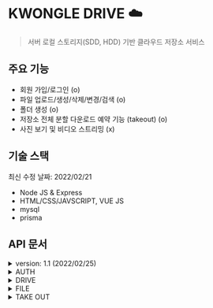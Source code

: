 # KWONGLE DRIVE :cloud:
> 서버 로컬 스토리지(SDD, HDD) 기반 클라우드 저장소 서비스

## 주요 기능
- 회원 가입/로그인 (o)
- 파일 업로드/생성/삭제/변경/검색 (o)
- 폴더 생성 (o)
- 저장소 전체 분할 다운로드 예약 기능 (takeout) (o)
- 사진 보기 및 비디오 스트리밍 (x)

## 기술 스택
최신 수정 날짜: 2022/02/21
- Node JS & Express
- HTML/CSS/JAVSCRIPT, VUE JS
- mysql
- prisma

## API 문서


<details>
<summary>version: 1.1 (2022/02/25)</summary>
<div markdown="1">
- version 1.1 :
  takeout에 getTakeOutRequst와 getTakeOutRequestDownloadLinks API 추가됨
</div>
</details>

<details>
<summary>AUTH</summary>
<div markdown="1">
  
- auth
    
    |  | 메서드 | EndPoint |
    | --- | --- | --- |
    | Login(로그인) | POST | /auth/login |
    | signup(회원가입) | POST | /auth/signup |
  
    1. Login
        - EndPoint: [POST] auth/login
        - Description: username과 password로 로그인합니다. token을 return합니다.
        
        **Request Example**
        
        ```jsx
        {
        	"email": "Test"
        	"password": "Password1"
        }
        ```
        
        **Response Example**
        
        성공시
        
        ```jsx
        {
        	"success": true,
        	"message": null,
        	"accesToken": "eyJhbGciOiJIUzI1NiIsInR5cCI6IkpXVCJ9.eyJfaWQiOiI1OThkZGI2MzIyYWMxMDExZTA"
        	"user_id" : 1
        }
        ```
        
        실패시
        
        ```jsx
        {
        	"success": false,
        	"message": "패스워드나 아이디가 일치하지 않습니다",
        }
        ```
        
    2. signup
        - EndPoint: [POST] auth/register
        - Description: username과 password, email로 가입을 시도합니다.
        
        **Request Example**
        
        ```jsx
        {
        	"password": "Password1"
        	"email": "email@test.com"
        }
        ```
        
        **Response Example**
        
        성공시
        
        ```jsx
        {
        	"success": true,
        	"message": "회원가입이 완료되었습니다.",
        }
        ```
        
        실패시
        
        ```jsx
        {
        	"success": null,
        	"message": "eamail이 이미 존재합니다.",
        }
        ```
        

---
</div>
</details>

<details>
<summary>DRIVE</summary>
<div markdown="1">

- drive (http://hostname:port/drive) (드라이브내 폴더 구조 및 용량 파일 상세 정보 확인)
    
    
    |  | 메서드 | 엔드포인트 | 구현  여부 |
    | --- | --- | --- | --- |
    | 1. 유저 드라이브 생성하기 | POST | /drive | o |
    | 2. Path내 파일 및 폴더 구조 정보 가져오기 | GET | /drive/directory/{encodedPath} | o |
    
    1. 유저 드라이브 생성하기
        - EndPoint: [POST] /drive
        - Description: 유저의 드라이브를 생성합니다.
        
        **Request Example**
        
        - EndPoint: [GET] drive/folders/{path}
        
        ```jsx
        //Request Parameter
        {
        	"userId" : 1,
        	"capacity" : 15
        }
        //Request Header
        {
        	"x-access-token": "eyJhbGciOiJIUzI1NiIsInR5cCI6IkpXVCJ9.eyJfaWQiOiI1OThkZGI2MzIyYWMxMDExZTA"
        }
        ```
        
        **Response Example**
        
        ```jsx
        {
        	"success": true,
        	"message": "유저의 드라이브가 생성되었습니다.",
        }
        ```
        
    2. Path내 파일 및 폴더 구조 정보 가져오기
        - EndPoint: [GET] drive/folders/:path
        - Description: ${path} 경로 내에 있는 폴더와 파일 정보들을 return합니다.
        
        **Request Example**
        
        - EndPoint: [GET] drive/folders/{path}
        
        ```js
        //RouteParameter : path정보가 들어감 ex) myPictures
        {
        	"path" : "FserjlWE" // {encodedPath} with base62
        }
        
        //Query Parameter
        {
        	"userId" : 1
        }
        //Request Header
        {
        	"x-access-token": "eyJhbGciOiJIUzI1NiIsInR5cCI6IkpXVCJ9.eyJfaWQiOiI1OThkZGI2MzIyYWMxMDExZTA"
        }
        ```
        
        **Response Example**
        
        ```js
        {
        	"success": true,
          "error": null,
          "message" : "",
          "rootPath": "/documents",
        	"files":[
        		{
                    'filename': "myFolder", 
                    "type": "directory", 
                    "extension": null,
                    "contentType": null,
                    "path": "/documents/myFolder",
                    "atime":"2022-02-07T09:55:43.724Z",
                    "ctime":"2022-02-07T09:55:43.724Z",
                    "mtime":"2022-02-07T09:55:43.724Z",
                    'birthtime': "2022-02-07T09:55:43.724Z",
        						"size" : 0 // 용량 단위 MB
                },
                {
                    'filename': "myVideo",
                    "type": "file",
                    "extension": 'mp4',
                    "contentType": 'video',
                    "path": "/documents/myVideo.mp4",
                    "atime":"2022-02-07T09:55:43.724Z",
                    "ctime":"2022-02-07T09:55:43.724Z",
                    "mtime":"2022-02-07T09:55:43.724Z",  
                    'birthtime': "2022-02-07T09:55:43.724Z",  
        						"size" : 3423424
                },
                {
                    'filename': "myPicture",
                    "type": "file",
                    "extension": 'png',
                    "contentType": 'image',
                    "path": "/documents/myPicture.png",
                    "atime":"2022-02-07T09:55:43.724Z",
                    "ctime":"2022-02-07T09:55:43.724Z",
                    "mtime":"2022-02-07T09:55:43.724Z",
                    'birthtime': "2022-02-07T09:55:43.724Z",
        						"size" : 434322
                },
                {
                    'filename': "memo.txt",
                    "type": "file",
                    "extension": 'txt',
                    "contentType": 'text',
                    "path": "/documents/memo.txt",
                    "atime":"2022-02-07T09:55:43.724Z",
                    "ctime":"2022-02-07T09:55:43.724Z",
                    "mtime":"2022-02-07T09:55:43.724Z",
                    'birthtime': "2022-02-07T09:55:43.724Z",
        						"size" : 344
                }
            ]
        }
        ```


---
</div>
</details>


<details>
<summary>FILE</summary>
<div markdown="1">

- files (http://hostname:port/file) (파일 및 디렉토리 다운로드 / 삭제 / 수정)
    
    
    |  | 메서드 | 엔드포인트 | 구현 여부 |
    | --- | --- | --- | --- |
    | 1. 파일 업로드  | POST | /file | o |
    | 2. 파일 다운로드 | GET | /file/{encodedPath} | o |
    | 3. 디렉토리 생성 | POST | /file/directory | o |
    | 4. 파일/디렉토리 삭제 | DELETE | /file/{encodedPath} | o |
    | 5.파일/ 폴더명 변경 | PATCH | /file | o |
    | 6. 이미지 프리뷰 다운로드 | GET | /file/image-preview | x |
    | 7. 비디오 스트리밍  | GET |  | x |
    1. 파일 업로드
        - EndPoint: [POST] file/upload
        - Description:  지정한 경로에 파일들을 업로드 합니다.
        
        **Supported Media Types**
        
        <aside>
        📎 multipart/form-data
        
        </aside>
        
        **Request Example**
        
        ```jsx
        //Request Header Parameter
        {
        	"x-access-token": "eyJhbGciOiJIUzI1NiIsInR5cCI6IkpXVCJ9.eyJfaWQiOiI1OThkZGI2MzIyYWMxMDExZTA"
        }
        
        //Query Params
        {
        	"userId" : 1
        }
        //Requset Parameters 순서를 지켜야함
        {
        	"path" : "pics/me"
        	"filesToUpload": files[],
        }
        ```
        
        **Response Example**
        
        - 성공시
        
        ```jsx
        {
        	"success": true,
        	"message": "업로드가 성공적으로 완료되었습니다.",
        	"error": null,
        }
        ```
        
        - 실패시
        
        ```jsx
        {
        	"success": null,
        	"message": "업로드에 실패하였습니다.",
        	"error": true,
        }
        ```
        
    2. 파일 다운로드
        - EndPoint: [GET] file/{path]
        - Description:  파일을 다운로드 합니다.
        
        **Request Example**
        
        ```jsx
        //Router Parameters
        {
        	"path": "FserjlWE" // {encodedPath} with base62
        }
        
        //Query Params
        {
        	"userId" : 1
        }
        
        //Request Header Parameter
        {
        	"x-access-token": "eyJhbGciOiJIUzI1NiIsInR5cCI6IkpXVCJ9.eyJfaWQiOiI1OThkZGI2MzIyYWMxMDExZTA"
        }
        ```
        
        **Response Example**
        
        - 파일이 다운로드 됩니다.
        
    3. 디렉토리 생성
        - EndPoint: [POST] /file/directory
        - Description:  지정한 경로에 directory를 생성합니다.
        
        **Request Example**
        
        ```jsx
        //Request Header Parameter
        {
        	"x-access-token": "eyJhbGciOiJIUzI1NiIsInR5cCI6IkpXVCJ9.eyJfaWQiOiI1OThkZGI2MzIyYWMxMDExZTA"
        }
        
        //Requset Parameters
        {
        	"userId" : 7,
        	"path" : "pics/me", //me 라는 이름의 directory 생성
        	"dirName" : "newDirectory"
        }
        ```
        
        **Response Example**
        
        - 성공시
        
        ```jsx
        {
        	"success": true,
        	"message": "디렉토리가 성공적으로 생성되었습니다.",
        	"error": null,
        }
        ```
        
        - 실패시
        
        ```jsx
        {
        	"success": null,
        	"message": "디렉토리 생성에 실패하였습니다.",
        	"error": true,
        }
        ```
        
    4. 파일 / 디렉토리 삭제
        - EndPoint: [delete] /file/{path}
        - Description:  경로에 해당하는 디렉토리 혹은 파일을 삭제합니다.
        
        **Request Example**
        
        ```jsx
        //Request Header Parameter
        {
        	"x-access-token": "eyJhbGciOiJIUzI1NiIsInR5cCI6IkpXVCJ9.eyJfaWQiOiI1OThkZGI2MzIyYWMxMDExZTA"
        }
        
        //Router Parameters
        {
        	"path": "FserjlWE" // {encodedPath} with base62
        }
        
        //Query Parameter
        {
        	"userId": 7
        }
        ```
        
        **Response Example**
        
        - 성공시
        
        ```jsx
        {
        	"success": true,
        	"message": "디렉토리가 성공적으로 삭제되었습니다.",
        	"error": null,
        }
        ```
        
        - 실패시
        
        ```jsx
        {
        	"success": null,
        	"message": "디렉토리 생성에 실패하였습니다.",
        	"error": true,
        }
        ```
        
    5. 파일 / 폴더명 변경
        - EndPoint: [patch] /file
        - Description:  경로에 해당하는 디렉토리 혹은 파일의 이름을 변경합니다..
        
        **Request Example**
        
        ```jsx
        //Request Header Parameter
        {
        	"x-access-token": "eyJhbGciOiJIUzI1NiIsInR5cCI6IkpXVCJ9.eyJfaWQiOiI1OThkZGI2MzIyYWMxMDExZTA"
        }
        
        //Requset Parameters
        {
        	"userId": 7,
        	"path" : "pics/me",
        	"newFilename" : "hello"
        }
        ```
        
        **Response Example**
        
        - 성공시
        
        ```jsx
        {
        	"success": true,
        	"message": "해당 파일 / 폴더 명이 변경되었습니다.",
        	"error": null,
        }
        ```
        
        - 실패시
        
        ```jsx
        {
        	"success": null,
        	"message": "파일 /폴더명 변경에 실패하였습니다.",
        	"error": true,
        }
        ```
        
    6. 이미지 프리뷰 다운로드
        - EndPoint: [get] /file/img-preview
        - Description:  이미지 프리뷰를 띄우기 위해 압축된 이미지의 파일명을 반환합니다.
        
        **Request Example**
        
        ```jsx
        //Request Header Parameter
        {
        	"x-access-token": "eyJhbGciOiJIUzI1NiIsInR5cCI6IkpXVCJ9.eyJfaWQiOiI1OThkZGI2MzIyYWMxMDExZTA"
        }
        
        //Requset Parameters
        {
        	"path" : "pics/me.png",
        }
        ```
        
        **Response Example**
        
        - 성공시
        
        ```jsx
        {
        	"success": true,
        	"message": "",
        	"link" : "extracted-me.png" //static folder내 저장된 파일명
        	"error": null,
        }
        ```
        
        - 실패시
        
        ```jsx
        {
        	"success": null,
        	"message": "",
        	"error": true,
        }
        ```
        

---

</div>
</details>

<details>
<summary>TAKE OUT</summary>
<div markdown="1">

- takeout
    
    |  | 메서드 | 엔드포인트 | 구현  여부 |
    | --- | --- | --- | --- |
    | addTakeOutRequest | POST | /takeout | o |
    | getTakeOutRequest | GET | /takeout?userId={userId} | o |
    | getTakeOutRequestDownladLinks | GET | /takeout/{takeoutId} | o |
    1. addTakeOutRequest
        - EndPoint: [POST] /takeout
        - Description: 유저의 테이크 아웃 요청을 큐에 등록합니다.
        
        **Request Example**
        
        ```jsx
        //Request Parameter
        {
        	"userId" : 1,
        	"capacity" : 2
        }
        //Request Header
        {
        	"x-access-token": "eyJhbGciOiJIUzI1NiIsInR5cCI6IkpXVCJ9.eyJfaWQiOiI1OThkZGI2MzIyYWMxMDExZTA"
        }
        ```
        
        **Response Example**
        
        ```jsx
        {
        	"success": true,
        	"message": "takeout이 신청되었습니다.",
        }
        ```
        
        ```jsx
        {
        	"success": false,
        	"message": "takeout이 실패하였습니다",
        }
        ```
          
    2. getTakeOutRequest
        - EndPoint: [GET] /takeout?userId={userId}
        - Description:  특정 유저의 테이크 아웃 요청 리스트를 반환합니다.
        
        **Request Example**
        
        ```jsx
        //Request Parameter
        {
        	"userId" : 1,
        }
        //Request Header
        {
        	"x-access-token": "eyJhbGciOiJIUzI1NiIsInR5cCI6IkpXVCJ9.eyJfaWQiOiI1OThkZGI2MzIyYWMxMDExZTA"
        }
        ```
        
        **Response Example**
        
        ```jsx
        {
        	"success": true,
        	"takeoutList":[
        			{
        					id : 1,
        					capacity : 2, // 용량 단위 GB
        					finish : true,
        					expired_at : 2022-02-19 14:36:45.823,
        					created_at : 2022-02-12 14:36:45.823,
        			},
        			{
        					id : 2,
        					capacity : 2,
        					finish : false,
        					expired_at : 2022-02-25 14:36:45.823,
        					created_at : 2022-02-18 14:36:45.823,
        			},
        	]
        }
        ```
        
        ```jsx
        {
        	"success": false,
        	"message": "user의 테이크아웃 리스트를 가져오지 못하였습니다.",
        }
        ```
        
    3. getTakeOutRequestDownladLinks
        - EndPoint: [GET] /takeout/{takeoutId}?userId={userId}
        - Description:  처리된 테이크 아웃의 다운로드 링크를 반환합니다
        
        **Request Example**
        
        ```jsx
        //Route Parameter
        {
        	"takeoutId" : 1,
        }
        //Query Parameter
        {
        	"userId" : 1,
        }
        //Request Header
        {
        	"x-access-token": "eyJhbGciOiJIUzI1NiIsInR5cCI6IkpXVCJ9.eyJfaWQiOiI1OThkZGI2MzIyYWMxMDExZTA"
        }
        ```
        
        **Response Example**
        
        ```jsx
        {
        	"success": true,
        	"takeoutDownloadLinkList":[
        				{
                  index: 0,
                  link:"http://localhost:port/takeout/download/1/takeout-1645757597313-1-3",
                  size: 2.1 // 용량 단위 :GB
                },
                {
                  index: 1,
                  link:"http://localhost:port/takeout/download/1/takeout-1645757597313-1-2",
                  size: 1.8
                },
                {
                  index: 2,
                  link:"http://localhost:port/takeout/download/1/takeout-1645757597313-1-1",
                  size: 1.7
                }
        }
        ```
        
        ```jsx
        {
        	"success": false,
        	"message": "다운로드 링크를 가져오지 못했습니다"
        }
        ```
</div>
</details>
